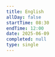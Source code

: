 ```yaml
---
title: English
allDay: false
startTime: 08:30
endTime: 12:00
date: 2025-06-09
completed: null
type: single
---
```


